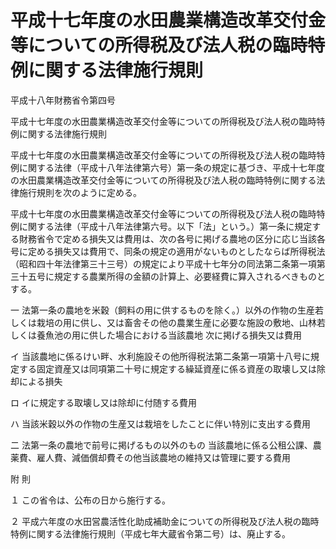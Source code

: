 # 平成十七年度の水田農業構造改革交付金等についての所得税及び法人税の臨時特例に関する法律施行規則

平成十八年財務省令第四号

平成十七年度の水田農業構造改革交付金等についての所得税及び法人税の臨時特例に関する法律施行規則

平成十七年度の水田農業構造改革交付金等についての所得税及び法人税の臨時特例に関する法律（平成十八年法律第六号）第一条の規定に基づき、平成十七年度の水田農業構造改革交付金等についての所得税及び法人税の臨時特例に関する法律施行規則を次のように定める。

平成十七年度の水田農業構造改革交付金等についての所得税及び法人税の臨時特例に関する法律（平成十八年法律第六号。以下「法」という。）第一条に規定する財務省令で定める損失又は費用は、次の各号に掲げる農地の区分に応じ当該各号に定める損失又は費用で、同条の規定の適用がないものとしたならば所得税法（昭和四十年法律第三十三号）の規定により平成十七年分の同法第二条第一項第三十五号に規定する農業所得の金額の計算上、必要経費に算入されるべきものとする。

一 法第一条の農地を米穀（飼料の用に供するものを除く。）以外の作物の生産若しくは栽培の用に供し、又は畜舎その他の農業生産に必要な施設の敷地、山林若しくは養魚池の用に供した場合における当該農地 次に掲げる損失又は費用

イ 当該農地に係るけい畔、水利施設その他所得税法第二条第一項第十八号に規定する固定資産又は同項第二十号に規定する繰延資産に係る資産の取壊し又は除却による損失

ロ イに規定する取壊し又は除却に付随する費用

ハ 当該米穀以外の作物の生産又は栽培をしたことに伴い特別に支出する費用

二 法第一条の農地で前号に掲げるもの以外のもの 当該農地に係る公租公課、農薬費、雇人費、減価償却費その他当該農地の維持又は管理に要する費用

附 則

１ この省令は、公布の日から施行する。

２ 平成六年度の水田営農活性化助成補助金についての所得税及び法人税の臨時特例に関する法律施行規則（平成七年大蔵省令第二号）は、廃止する。
